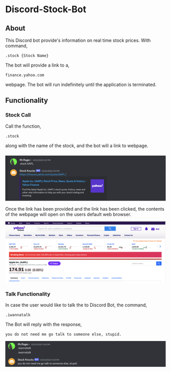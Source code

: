 # Discord-Stock-Bot

## About
This Discord bot provide's information on real time stock prices. With command,

```
.stock {Stock Name}
```

The bot will provide a link to a,

```
finance.yahoo.com
```

webpage. The bot will run indefinitely until the application is terminated.

## Functionality
### Stock Call

Call the function,

```
.stock
```
along with the name of the stock, and the bot will a link to webpage.

### 

![Command Call](Images/Image1.png)

Once the link has been provided and the link has been clicked, the contents of the webpage will open on the users default web browser.

![Stock Image](Images/Image2.png)

### Talk Functionality
In case the user would like to talk the to Discord Bot, the command,

```
.iwannatalk
```

The Bot will reply with the response,

```
you do not need me go talk to someone else, stupid.
```

![Bot Reply](Images/Image3.png)